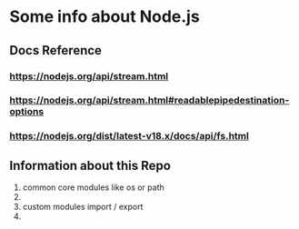 # Some info about Node.js

## Docs Reference
### https://nodejs.org/api/stream.html
### https://nodejs.org/api/stream.html#readablepipedestination-options

### https://nodejs.org/dist/latest-v18.x/docs/api/fs.html

## Information about this Repo
<ol>
<li>common core modules like os or path<li>
<li>custom modules import / export<li>
</ol>